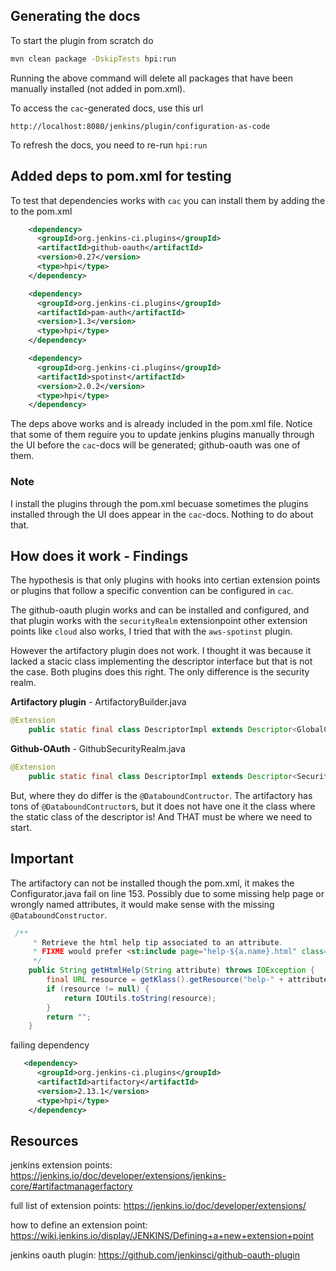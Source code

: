 ## Generating the docs
To start the plugin from scratch do

```sh
mvn clean package -DskipTests hpi:run
```
Running the above command will delete all packages that have been manually installed (not added in pom.xml). 


To access the `cac`-generated docs, use this url 
```
http://localhost:8080/jenkins/plugin/configuration-as-code
```
To refresh the docs, you need to re-run `hpi:run`


## Added deps to pom.xml for testing
To test that dependencies works with `cac` you can install them by adding the to the pom.xml
```xml
    <dependency>
      <groupId>org.jenkins-ci.plugins</groupId>
      <artifactId>github-oauth</artifactId>
      <version>0.27</version>
      <type>hpi</type>
    </dependency>

    <dependency>
      <groupId>org.jenkins-ci.plugins</groupId>
      <artifactId>pam-auth</artifactId>
      <version>1.3</version>
      <type>hpi</type>
    </dependency>

    <dependency>
      <groupId>org.jenkins-ci.plugins</groupId>
      <artifactId>spotinst</artifactId>
      <version>2.0.2</version>
      <type>hpi</type>
    </dependency>

``` 
The deps above works and is already included in the pom.xml file. Notice that some of them reguire you to update jenkins plugins manually through the UI before the `cac`-docs will be generated; github-oauth was one of them. 

### Note
I install the plugins through the pom.xml becuase sometimes the plugins installed through the UI does appear in the `cac`-docs. Nothing to do about that.

## How does it work - Findings
The hypothesis is that only plugins with hooks into certian extension points or plugins that follow a specific convention can be configured in `cac`. 

The github-oauth plugin works and can be installed and configured, and that plugin works with the `securityRealm` extensionpoint other extension points like `cloud` also works, I tried that with the `aws-spotinst` plugin.   

However the artifactory plugin does not work. I thought it was because it lacked a stacic class implementing the descriptor interface but that is not the case. Both plugins does this right. The only difference is the security realm. 

**Artifactory plugin** - ArtifactoryBuilder.java
```java
@Extension
    public static final class DescriptorImpl extends Descriptor<GlobalConfiguration> {
```

**Github-OAuth** - GithubSecurityRealm.java
```java
@Extension
    public static final class DescriptorImpl extends Descriptor<SecurityRealm> {
```

But, where they do differ is the `@DataboundContructor`. The artifactory has tons of `@DataboundContructor`s, but it does not have one it the class where the static class of the descriptor is! And THAT must be where we need to start. 


## Important 
The artifactory can not be installed though the pom.xml, it makes the Configurator.java fail on line 153. Possibly due to some missing help page or wrongly named attributes, it would make sense with the missing `@DataboundConstructor`. 
```java
 /**
     * Retrieve the html help tip associated to an attribute.
     * FIXME would prefer <st:include page="help-${a.name}.html" class="${c.target}" optional="true"/>
     */
    public String getHtmlHelp(String attribute) throws IOException {
        final URL resource = getKlass().getResource("help-" + attribute + ".html");
        if (resource != null) {
            return IOUtils.toString(resource);
        }
        return "";
    }
```
failing dependency
```xml
   <dependency>
      <groupId>org.jenkins-ci.plugins</groupId>
      <artifactId>artifactory</artifactId>
      <version>2.13.1</version>
      <type>hpi</type>
    </dependency>

```

## Resources

jenkins extension points: https://jenkins.io/doc/developer/extensions/jenkins-core/#artifactmanagerfactory 

full list of extension points:
https://jenkins.io/doc/developer/extensions/ 

how to define an extension point: https://wiki.jenkins.io/display/JENKINS/Defining+a+new+extension+point 

jenkins oauth plugin:
https://github.com/jenkinsci/github-oauth-plugin